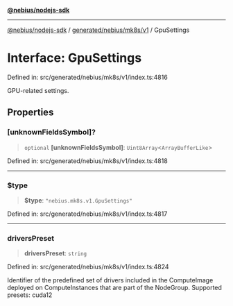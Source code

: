 [**@nebius/nodejs-sdk**](../../../../../README.md)

***

[@nebius/nodejs-sdk](../../../../../README.md) / [generated/nebius/mk8s/v1](../README.md) / GpuSettings

# Interface: GpuSettings

Defined in: src/generated/nebius/mk8s/v1/index.ts:4816

GPU-related settings.

## Properties

### \[unknownFieldsSymbol\]?

> `optional` **\[unknownFieldsSymbol\]**: `Uint8Array`\<`ArrayBufferLike`\>

Defined in: src/generated/nebius/mk8s/v1/index.ts:4818

***

### $type

> **$type**: `"nebius.mk8s.v1.GpuSettings"`

Defined in: src/generated/nebius/mk8s/v1/index.ts:4817

***

### driversPreset

> **driversPreset**: `string`

Defined in: src/generated/nebius/mk8s/v1/index.ts:4824

Identifier of the predefined set of drivers included in the ComputeImage deployed on ComputeInstances that are part of the NodeGroup.
 Supported presets: cuda12
